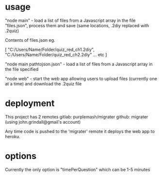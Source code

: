 usage
=====

"node main" - load a list of files from a Javascript array in the file "files.json", process them and save (same locations, .2diy replaced with .2quiz)

Contents of files.json eg.

[
	"C:/Users/Name/Folder/quiz_red_ch1.2diy",
	"C:/Users/Name/Folder/quiz_red_ch2.2diy"
	... etc
]

"node main pathtojson.json" - load a list of files from a Javascript array in the file specified

"node web" - start the web app allowing users to upload files (currently one at a time) and download the .2quiz file


deployment
==========

This project has 2 remotes
gitlab: purplemash/migrater
github: migrater  (using john.grindall@gmail's account)

Any time code is pushed to the 'migrater' remote it deploys the web app to heroku.



options
=======

Currently the only option is "timePerQuestion" which can be 1-5 minutes
